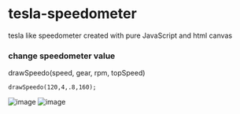 # tesla-speedometer
tesla like speedometer created with pure JavaScript and html canvas

### change speedometer value

drawSpeedo(speed, gear, rpm, topSpeed)
```
drawSpeedo(120,4,.8,160);
```

![image](https://i.imgur.com/dObfPXD.png)
![image](https://media.giphy.com/media/39vfVT266KffrHUm1g/giphy.gif)
